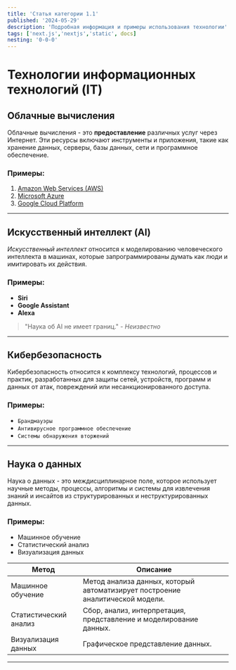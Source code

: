 ```yaml
---
title: 'Статья категории 1.1'
published: '2024-05-29'
description: 'Подробная информация и примеры использования технологии'
tags: ['next.js','nextjs','static', docs]
nesting: '0-0-0'
---
```


# Технологии информационных технологий (IT)

## Облачные вычисления

Облачные вычисления - это **предоставление** различных услуг через Интернет. Эти ресурсы включают инструменты и приложения, такие как хранение данных, серверы, базы данных, сети и программное обеспечение.

### Примеры:
1. [Amazon Web Services (AWS)](https://aws.amazon.com/)
2. [Microsoft Azure](https://azure.microsoft.com/)
3. [Google Cloud Platform](https://cloud.google.com/)

---

## Искусственный интеллект (AI)

*Искусственный интеллект* относится к моделированию человеческого интеллекта в машинах, которые запрограммированы думать как люди и имитировать их действия.

### Примеры:
- **Siri**
- **Google Assistant**
- **Alexa**

> "Наука об AI не имеет границ." - _Неизвестно_

---

## Кибербезопасность

Кибербезопасность относится к комплексу технологий, процессов и практик, разработанных для защиты сетей, устройств, программ и данных от атак, повреждений или несанкционированного доступа.

### Примеры:
- `Брандмауэры`
- `Антивирусное программное обеспечение`
- `Системы обнаружения вторжений`

---

## Наука о данных

Наука о данных - это междисциплинарное поле, которое использует научные методы, процессы, алгоритмы и системы для извлечения знаний и инсайтов из структурированных и неструктурированных данных.

### Примеры:
- Машинное обучение
- Статистический анализ
- Визуализация данных

| Метод | Описание |
| --- | --- |
| Машинное обучение | Метод анализа данных, который автоматизирует построение аналитической модели. |
| Статистический анализ | Сбор, анализ, интерпретация, представление и моделирование данных. |
| Визуализация данных | Графическое представление данных. |

---
